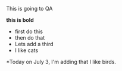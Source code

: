 This is going to QA

**this is bold**

* first do this
* then do that
* Lets add a third
* I like cats

*Today on July 3, I'm adding that I like birds.
